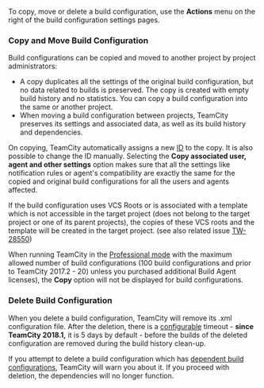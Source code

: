[//]: # (title: Copy, Move, Delete Build Configuration)
[//]: # (auxiliary-id: Copy, Move, Delete Build Configuration)
To copy, move or delete a build configuration, use the __Actions__ menu on the right of the build configuration settings pages.

### Copy and Move Build Configuration

Build configurations can be copied and moved to another project by project administrators:
* A copy duplicates all the settings of the original build configuration, but no data related to builds is preserved. The copy is created with empty build history and no statistics. You can copy a build configuration into the same or another project.
* When moving a build configuration between projects, TeamCity preserves its settings and associated data, as well as its build history and dependencies.

On copying, TeamCity automatically assigns a new [ID](configuring-general-settings.md) to the copy. It is also possible to change the ID manually. Selecting the __Copy associated user, agent and other settings__ option makes sure that all the settings like notification rules or agent's compatibility are exactly the same for the copied and original build configurations for all the users and agents affected.

If the build configuration uses VCS Roots or is associated with a template which is not accessible in the target project (does not belong to the target project or one of its parent projects), the copies of these VCS roots and the template will be created in the target project. (see also related issue [TW-28550](http://youtrack.jetbrains.com/issue/TW-28550))

<note>

When running TeamCity in the [Professional mode](licensing-policy.md) with the maximum allowed number of build configurations (100 build configurations and prior to TeamCity 2017.2 \- 20) unless you purchased additional Build Agent licenses), the __Copy__ option will not be displayed for build configurations.
</note>

### Delete Build Configuration

When you delete a build configuration, TeamCity will remove its .xml configuration file. After the deletion, there is a [configurable](clean-up.md) timeout \- __since TeamCity 2018.1,__ it is 5 days by default \- before the builds of the deleted configuration are removed during the build history clean\-up.

If you attempt to delete a build configuration which has [dependent build configurations](dependent-build.md), TeamCity will warn you about it. If you proceed with deletion, the dependencies will no longer function.
